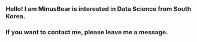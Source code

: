 ### Hello! I am MinusBear is interested in Data Science from South Korea.

### If you want to contact me, please leave me a message.
